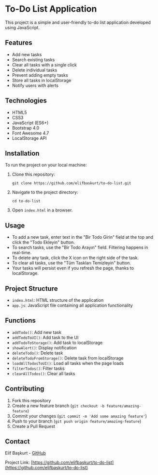 # To-Do List Application

This project is a simple and user-friendly to-do list application developed using JavaScript.

## Features

- Add new tasks
- Search existing tasks
- Clear all tasks with a single click
- Delete individual tasks
- Prevent adding empty tasks
- Store all tasks in localStorage
- Notify users with alerts

## Technologies

- HTML5
- CSS3
- JavaScript (ES6+)
- Bootstrap 4.0
- Font Awesome 4.7
- LocalStorage API

## Installation

To run the project on your local machine:

1. Clone this repository:
   ```
   git clone https://github.com/elifbaskurt/to-do-list.git
   ```
2. Navigate to the project directory:
   ```
   cd to-do-list
   ```
3. Open `index.html` in a browser.

## Usage

- To add a new task, enter text in the "Bir Todo Girin" field at the top and click the "Todo Ekleyin" button.
- To search tasks, use the "Bir Todo Arayın" field. Filtering happens in real-time.
- To delete any task, click the X icon on the right side of the task.
- To clear all tasks, use the "Tüm Taskları Temizleyin" button.
- Your tasks will persist even if you refresh the page, thanks to localStorage.

## Project Structure

- `index.html`: HTML structure of the application
- `app.js`: JavaScript file containing all application functionality

## Functions

- `addTodo()`: Add new task
- `addTodoToUI()`: Add task to the UI
- `addTodoToStorage()`: Add task to localStorage
- `showAlert()`: Display notification
- `deleteTodo()`: Delete task
- `deleteTodoFromStorage()`: Delete task from localStorage
- `loadAllTodosToUI()`: Load all tasks when the page loads
- `filterTodos()`: Filter tasks
- `clearAllTodos()`: Clear all tasks

## Contributing

1. Fork this repository
2. Create a new feature branch (`git checkout -b feature/amazing-feature`)
3. Commit your changes (`git commit -m 'Add some amazing feature'`)
4. Push to your branch (`git push origin feature/amazing-feature`)
5. Create a Pull Request

## Contact

Elif Başkurt - [GitHub](https://github.com/elifbaskurt)

Project Link: [https://github.com/elifbaskurt/to-do-list](https://github.com/elifbaskurt/to-do-list)
